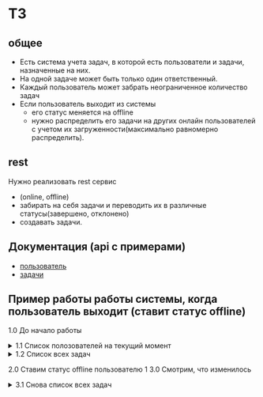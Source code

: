 # ТЗ 
## общее
- Есть система учета задач, в которой есть пользователи и задачи, назначенные на них.
- На одной задаче может быть только один ответственный. 
- Каждый пользователь может забрать неограниченное количество задач
- Если пользователь выходит из системы
    - его статус меняется на offline
    - нужно распределить его задачи на других онлайн пользователей с учетом их загруженности(максимально равномерно распределить).

## rest
Нужно реализовать rest сервис
- (online, offline)
- забирать на себя задачи и переводить их в различные статусы(завершено, отклонено)
- создавать задачи.

## Документация (api c примерами)
- [пользователь](https://documenter.getpostman.com/view/6588996/RztoMTwv)
- [задачи](https://documenter.getpostman.com/view/6588996/RztoMojU)

## Пример работы работы системы, когда пользователь выходит (ставит статус offline)
1.0 До начало работы

<details>
<summary>1.1 Список полозователей на текущий момент</summary>

Пользователь 4 не должен участвовать, т.к. он offline
Должны задачи взять пользовать 2 и 3
<pre>
[
    {
        "id": 1,
        "username": "user1",
        "email": "email1",
        "status": "Online"
    },
    {
        "id": 2,
        "username": "user2",
        "email": "email2",
        "status": "Online"
    },
    {
        "id": 3,
        "username": "user3",
        "email": "email3",
        "status": "Online"
    },
    {
        "id": 4,
        "username": "user4",
        "email": "email4",
        "status": "Offline"
    }
]
</pre>
</details>

<details>
<summary>1.2 Список всех задач</summary>

<pre>
[
    {
        "id": 5,
        "name": "name task1",
        "userId": 1,
        "status": "Open"
    },
    {
        "id": 6,
        "name": "name task2",
        "userId": 1,
        "status": "Open"
    }
]
</pre>
</details>

2.0 Ставим статус offline пользователю 1
3.0 Смотрим, что изменилось

<details>
<summary>3.1 Снова список всех задач</summary>
Изменились правильно userId задач
<pre>
[
    {
        "id": 5,
        "name": "name task1",
        "userId": 2,
        "status": "Open"
    },
    {
        "id": 6,
        "name": "name task2",
        "userId": 3,
        "status": "Open"
    }
]
</pre>
</details>






